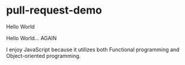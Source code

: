# pull-request-demo

Hello World

Hello World... AGAIN

I enjoy JavaScript because it utilizes both Functional programming and Object-oriented programming.